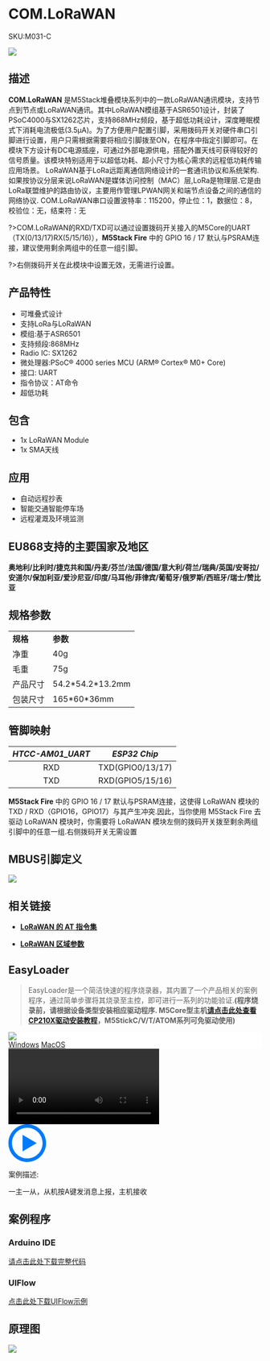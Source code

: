 # COM.LoRaWAN

<el-tag effect="plain">SKU:M031-C</el-tag>

<div class="product_pic"><img src="assets/img/product_pics/module/com_lorawan/com.lorawan.webp"></div>

## 描述

**COM.LoRaWAN** 是M5Stack堆叠模块系列中的一款LoRaWAN通讯模块，支持节点到节点或LoRaWAN通讯。其中LoRaWAN模组基于ASR6501设计，封装了PSoC4000与SX1262芯片，支持868MHz频段，基于超低功耗设计，深度睡眠模式下消耗电流极低(3.5μA)。为了方便用户配置引脚，采用拨码开关对硬件串口引脚进行设置，用户只需根据需要将相应引脚拨至ON，在程序中指定引脚即可。在模块下方设计有DC电源插座，可通过外部电源供电，搭配外置天线可获得较好的信号质量。该模块特别适用于以超低功耗、超小尺寸为核心需求的远程低功耗传输应用场景。
LoRaWAN基于LoRa远距离通信网络设计的一套通讯协议和系统架构.如果按协议分层来说LoRaWAN是媒体访问控制（MAC）层,LoRa是物理层.它是由LoRa联盟维护的路由协议，主要用作管理LPWAN网关和端节点设备之间的通信的网络协议.
COM.LoRaWAN串口设置波特率：115200，停止位：1，数据位：8，校验位：无，结束符：无

?>COM.LoRaWAN的RXD/TXD可以通过设置拨码开关接入的M5Core的UART（TX(0/13/17)RX(5/15/16)），**M5Stack Fire** 中的 GPIO 16 / 17 默认与PSRAM连接，建议使用剩余两组中的任意一组引脚。

?>右侧拨码开关在此模块中设置无效，无需进行设置。

## 产品特性

-  可堆叠式设计
-  支持LoRa与LoRaWAN
-  模组:基于ASR6501
-  支持频段:868MHz
-  Radio IC: SX1262
-  微处理器:PSoC® 4000 series MCU (ARM® Cortex® M0+ Core)
-  接口: UART
-  指令协议：AT命令
-  超低功耗

## 包含

-  1x LoRaWAN Module
-  1x SMA天线

## 应用

-  自动远程抄表
-  智能交通智能停车场
-  远程灌溉及环境监测

## EU868支持的主要国家及地区

**奥地利/比利时/捷克共和国/丹麦/芬兰/法国/德国/意大利/荷兰/瑞典/英国/安哥拉/安道尔/保加利亚/爱沙尼亚/印度/马耳他/菲律宾/葡萄牙/俄罗斯/西班牙/瑞士/赞比亚**

## 规格参数

<table>
   <tr style="font-weight:bold">
      <td>规格</td>
      <td>参数</td>
   </tr>
   <tr>
      <td>净重</td>
      <td>40g</td>
   </tr>
   <tr>
      <td>毛重</td>
      <td>75g</td>
   </tr>
   <tr>
      <td>产品尺寸</td>
      <td>54.2*54.2*13.2mm</td>
   </tr>
   <tr>
      <td>包装尺寸</td>
      <td>165*60*36mm</td>
   </tr>
 </table>

## 管脚映射

| *HTCC-AM01_UART* | *ESP32 Chip* |
| :----------: |:------------: |
| RXD       | TXD(GPIO0/13/17)    |
| TXD      | RXD(GPIO5/15/16)     |

**M5Stack Fire** 中的 GPIO 16 / 17 默认与PSRAM连接，这使得 LoRaWAN 模块的TXD / RXD（GPIO16，GPIO17）与其产生冲突.因此，当你使用 M5Stack Fire 去驱动 LoRaWAN 模块时，你需要将 LoRaWAN 模块左侧的拨码开关拨至剩余两组引脚中的任意一组.右侧拨码开关无需设置

## MBUS引脚定义

<img src="assets\img\product_pics\module\module_bus.webp"/>

## 相关链接

- **[LoRaWAN 的 AT 指令集](https://m5stack.oss-cn-shenzhen.aliyuncs.com/resource/docs/datasheet/module/CubeCell_Series_AT_Command_User_Manual_V0.5.pdf)**

- **[LoRaWAN 区域参数](https://m5stack.oss-cn-shenzhen.aliyuncs.com/resource/docs/datasheet/module/lorawantm_regional_parameters_v1.1rb_-_final.pdf)**

## EasyLoader

>EasyLoader是一个简洁快速的程序烧录器，其内置了一个产品相关的案例程序，通过简单步骤将其烧录至主控，即可进行一系列的功能验证.**(程序烧录前，请根据设备类型安装相应驱动程序. M5Core型主机[请点击此处查看CP210X驱动安装教程](zh_CN/arduino/arduino_development?id=安装串口驱动)，M5StickC/V/T/ATOM系列可免驱动使用)**

<div class="easyloader-box">
    <div style="background-color:white;">
        <div><img src="https://m5stack.oss-cn-shenzhen.aliyuncs.com/image/easyloader_intro.webp"></div>
        <div class="easyloader-btn">
            <a href="https://m5stack.oss-cn-shenzhen.aliyuncs.com/EasyLoader/Windows/MODULE/EasyLoader_COM_LoraWAN.zip">Windows</a>
            <a href="https://m5stack.oss-cn-shenzhen.aliyuncs.com/EasyLoader/MacOS/MODULE/EasyLoader_COM_LoraWAN.zip">MacOS</a>
        </div>
    </div>
    <div>
        <video id="example_video" controls>
            <source src="https://m5stack.oss-cn-shenzhen.aliyuncs.com/video/Product_example_video/Module/COM.LoraWAN.mp4" type="video/mp4">
        </video>
        <div class="easyloader-mask">
        <a>
            <svg id="play-btn" t="1583228776634" class="icon" viewBox="0 0 1024 1024" version="1.1" xmlns="http://www.w3.org/2000/svg" p-id="4152" width="75" height="75"><path d="M512 0C229.216 0 0 229.216 0 512s229.216 512 512 512 512-229.216 512-512S794.784 0 512 0z m0 928C282.24 928 96 741.76 96 512S282.24 96 512 96s416 186.24 416 416-186.24 416-416 416zM384 288l384 224-384 224z" p-id="4153" fill="#007aff"></path></svg></a>
            <p>案例描述:</p>
            <p>一主一从，从机按A键发消息上报，主机接收</p>
        </div>
    </div>
</div>

## 案例程序

### Arduino IDE

[请点击此处下载完整代码](https://github.com/m5stack/M5-ProductExampleCodes/tree/master/Module/COM_LoRaWAN/Arduino)

### UIFlow

[点击此处下载UIFlow示例](https://github.com/m5stack/M5-ProductExampleCodes/tree/master/Module/COM_LoRaWAN/UIFlow)

## 原理图

<img src="assets/img/product_pics/module/com_lorawan/com.lorawan_sch.webp">

<script>

   var purchase_link = 'https://m5stack.com/collections/m5-module/products/com-lorawan-module-868mhz-asr6501';


   anchor_search(purchase_link);
   scrollFunc();

</script>